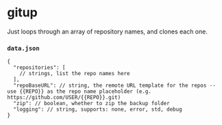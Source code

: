# gitup

Just loops through an array of repository names, and clones each one.

### `data.json`
```
{
  "repositories": [
    // strings, list the repo names here
  ],
  "repoBaseURL": // string, the remote URL template for the repos -- use {{REPO}} as the repo name placeholder (e.g. https://github.com/USER/{{REPO}}.git)
  "zip": // boolean, whether to zip the backup folder
  "logging": // string, supports: none, error, std, debug
}

```
